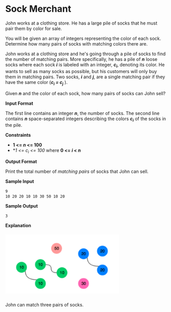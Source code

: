 # Sock Merchant

John works at a clothing store. He has a large pile of socks that he must pair them by color for sale. 

You will be given an array of integers representing the color of each sock. Determine how many pairs of socks with matching colors there are.

John works at a clothing store and he's going through a pile of socks to find the number of matching pairs. More specifically, he has a pile of ***n*** loose socks where each sock ***i*** is labeled with an integer, ***c<sub>i</sub>***, denoting its color. He wants to sell as many socks as possible, but his customers will only buy them in matching pairs. Two socks, ***i*** and ***j***, are a single matching pair if they have the same color (***c<sub>i</sub> = c<sub>j</sub>*** ).

Given ***n*** and the color of each sock, how many pairs of socks can John sell?

**Input Format**

The first line contains an integer ***n***, the number of socks.
The second line contains ***n*** space-separated integers describing the colors ***c<sub>i</sub>*** of the socks in the pile.

**Constraints**

- **1 <= *n* <= 100**
- **1 <= *c<sub>i</sub>  <= 100** where **0 <= *i* < *n***

**Output Format**

Print the total number of *matching pairs* of socks that John can sell.

**Sample Input**

```
9
10 20 20 10 10 30 50 10 20
```
**Sample Output**

```
3
```
**Explanation**

#####                                                       ![](images\image.png)

John can match three pairs of socks.